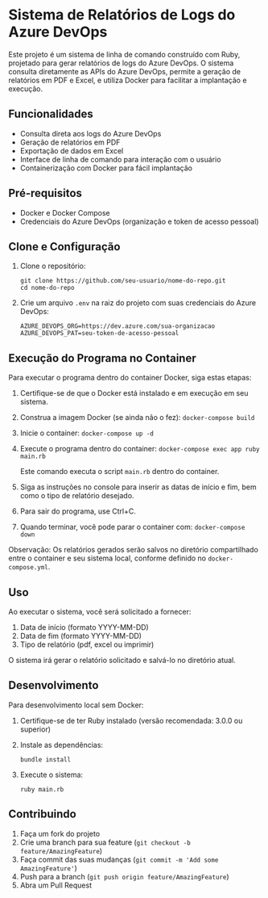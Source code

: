 # Sistema de Relatórios de Logs do Azure DevOps

Este projeto é um sistema de linha de comando construído com Ruby, projetado para gerar relatórios de logs do Azure DevOps. O sistema consulta diretamente as APIs do Azure DevOps, permite a geração de relatórios em PDF e Excel, e utiliza Docker para facilitar a implantação e execução.

## Funcionalidades

- Consulta direta aos logs do Azure DevOps
- Geração de relatórios em PDF
- Exportação de dados em Excel
- Interface de linha de comando para interação com o usuário
- Containerização com Docker para fácil implantação

## Pré-requisitos

- Docker e Docker Compose
- Credenciais do Azure DevOps (organização e token de acesso pessoal)

## Clone e Configuração

1. Clone o repositório:

   ```
   git clone https://github.com/seu-usuario/nome-do-repo.git
   cd nome-do-repo
   ```
2. Crie um arquivo `.env` na raiz do projeto com suas credenciais do Azure DevOps:

   ```
   AZURE_DEVOPS_ORG=https://dev.azure.com/sua-organizacao
   AZURE_DEVOPS_PAT=seu-token-de-acesso-pessoal
   ```

## Execução do Programa no Container

  Para executar o programa dentro do container Docker, siga estas etapas:

1. Certifique-se de que o Docker está instalado e em execução em seu sistema.
2. Construa a imagem Docker (se ainda não o fez):
   ``docker-compose build``
3. Inicie o container:
   ``docker-compose up -d``
4. Execute o programa dentro do container:
   ``docker-compose exec app ruby main.rb``

   Este comando executa o script `main.rb` dentro do container.
5. Siga as instruções no console para inserir as datas de início e fim, bem como o tipo de relatório desejado.
6. Para sair do programa, use Ctrl+C.
7. Quando terminar, você pode parar o container com:
   ``docker-compose down``

  Observação: Os relatórios gerados serão salvos no diretório compartilhado entre o container e seu sistema local, conforme definido no `docker-compose.yml`.

## Uso

Ao executar o sistema, você será solicitado a fornecer:

1. Data de início (formato YYYY-MM-DD)
2. Data de fim (formato YYYY-MM-DD)
3. Tipo de relatório (pdf, excel ou imprimir)

O sistema irá gerar o relatório solicitado e salvá-lo no diretório atual.

## Desenvolvimento

Para desenvolvimento local sem Docker:

1. Certifique-se de ter Ruby instalado (versão recomendada: 3.0.0 ou superior)
2. Instale as dependências:

   ```
   bundle install
   ```
3. Execute o sistema:

   ```
   ruby main.rb
   ```

## Contribuindo

1. Faça um fork do projeto
2. Crie uma branch para sua feature (`git checkout -b feature/AmazingFeature`)
3. Faça commit das suas mudanças (`git commit -m 'Add some AmazingFeature'`)
4. Push para a branch (`git push origin feature/AmazingFeature`)
5. Abra um Pull Request
